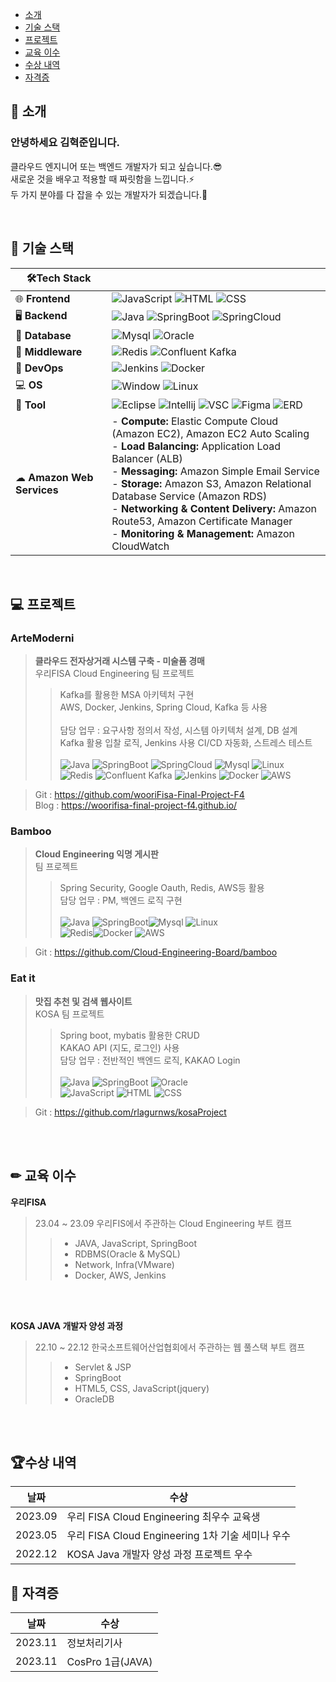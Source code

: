 <!--
- 🔭 I’m currently working on ...
- 🌱 I’m currently learning ...
- 👯 I’m looking to collaborate on ...
- 🤔 I’m looking for help with ...
- 💬 Ask me about ...
- 📫 How to reach me: ...
- 😄 Pronouns: ...
- ⚡ Fun fact: ...
-->

- [소개](#-소개)<br>
- [기술 스택](#-기술-스택)<br>
- [프로젝트](#-프로젝트)<br>
- [교육 이수](#-교육-이수)<br>
- [수상 내역](#수상-내역)
- [자격증](#자격증)

## 👦 소개
### 안녕하세요 김혁준입니다.
클라우드 엔지니어 또는 백엔드 개발자가 되고 싶습니다.😎<br>
새로운 것을 배우고 적용할 때 짜릿함을 느낍니다.⚡<br>
두 가지 분야를 다 잡을 수 있는 개발자가 되겠습니다.🐥

<br>

## 📗 기술 스택

| 🛠Tech Stack                                         |                                                                                                                                                                                                                          |
| --------------------------------------------------- | ---------------------------------------------------------------------------------------------------------------------------------------------------------------------------------------------------------------------------------------------------------------------------------------------------------------------------------------------------------------------------------------------------------- |
| 🌐 **Frontend**                                     | ![JavaScript](https://img.shields.io/badge/-JavaScript-F7DF1E?logo=JavaScript&logoColor=white) ![HTML](https://img.shields.io/badge/-HTML5-E34F26?logo=HTML5&logoColor=white) ![CSS](https://img.shields.io/badge/-CSS-1572B6?logo=css3&logoColor=white)                                                                                                   |
| 🖥 **Backend**                                       | ![Java](https://img.shields.io/badge/-Java-007396?logo=Java&logoColor=white) ![SpringBoot](https://img.shields.io/badge/-Springboot-6DB33F?logo=Springboot&logoColor=white) ![SpringCloud](https://img.shields.io/badge/-SpringCloud-6DB33F)                                                                                                                                                               |
| 🚪 **Database**                                       | ![Mysql](https://img.shields.io/badge/-Mysql-4479A1?logo=mysql&logoColor=white) ![Oracle](https://img.shields.io/badge/-Oracle-F80000?logo=Oracle&logoColor=white)                                                                                                                                        |
| 🔄 **Middleware**                                   | ![Redis](https://img.shields.io/badge/-Redis-DC382D?logo=redis&logoColor=white) ![Confluent Kafka](https://img.shields.io/badge/-Confluent%20Kafka-231F20?logo=apache-kafka&logoColor=white)                                                                                                                                                                                                               |
| 🚀 **DevOps**                                   | ![Jenkins](https://img.shields.io/badge/-Jenkins-D24939?logo=jenkins&logoColor=white) ![Docker](https://img.shields.io/badge/-Docker-2496ED?logo=docker&logoColor=white)                                                                                                                                                                                                                                   |
| 💻 **OS**                                   | ![Window](https://img.shields.io/badge/-Windows-0078D4?logo=windows&logoColor=white) ![Linux](https://img.shields.io/badge/-Linux-FCC624?logo=Linux&logoColor=white)                                                                                                                                                                                                                                   |
| 🔨 **Tool**                                       | ![Eclipse](https://img.shields.io/badge/-Eclipse-2C2255?logo=Eclipse&logoColor=white) ![Intellij](https://img.shields.io/badge/-intellij-000000?logo=intellij-idea&logoColor=white) ![VSC](https://img.shields.io/badge/-VSC-007ACC?logo=Visual-Studio-Code&logoColor=white) ![Figma](https://img.shields.io/badge/-Figma-F24E1E?logo=figma&logoColor=white) ![ERD](https://img.shields.io/badge/-ERDCloud-000000?logo=-Code&logoColor=white)                                                                                |
| ☁ **Amazon Web Services**                           | - **Compute:** Elastic Compute Cloud (Amazon EC2), Amazon EC2 Auto Scaling<br>- **Load Balancing:** Application Load Balancer (ALB)<br>- **Messaging:** Amazon Simple Email Service<br> - **Storage:** Amazon S3, Amazon Relational Database Service (Amazon RDS)<br> - **Networking & Content Delivery:** Amazon Route53, Amazon Certificate Manager<br> - **Monitoring & Management:** Amazon CloudWatch |



<br>


## 💻 프로젝트

### ArteModerni
><b>클라우드 전자상거래 시스템 구축 - 미술품 경매</b><br>
우리FISA Cloud Engineering 팀 프로젝트 <br> 
>> Kafka를 활용한 MSA 아키텍처 구현 <br>
>> AWS, Docker, Jenkins, Spring Cloud, Kafka 등 사용 <br><br>
>> 담당 업무 : 요구사항 정의서 작성, 시스템 아키텍처 설계, DB 설계
>><br>Kafka 활용 입찰 로직, Jenkins 사용 CI/CD 자동화, 스트레스 테스트
<br><br>
![Java](https://img.shields.io/badge/-Java-007396?logo=Java&logoColor=white) ![SpringBoot](https://img.shields.io/badge/-Springboot-6DB33F?logo=Springboot&logoColor=white) ![SpringCloud](https://img.shields.io/badge/-SpringCloud-6DB33F) ![Mysql](https://img.shields.io/badge/-Mysql-4479A1?logo=mysql&logoColor=white) ![Linux](https://img.shields.io/badge/-Linux-FCC624?logo=Linux&logoColor=white)<br>
![Redis](https://img.shields.io/badge/-Redis-DC382D?logo=redis&logoColor=white) ![Confluent Kafka](https://img.shields.io/badge/-Confluent%20Kafka-231F20?logo=apache-kafka&logoColor=white) ![Jenkins](https://img.shields.io/badge/-Jenkins-D24939?logo=jenkins&logoColor=white) ![Docker](https://img.shields.io/badge/-Docker-2496ED?logo=docker&logoColor=white) ![AWS](https://img.shields.io/badge/-AWS-FF9900?logo=AWS&logoColor=white)

> Git : https://github.com/wooriFisa-Final-Project-F4 <br>
> Blog : https://woorifisa-final-project-f4.github.io/ <br>

### Bamboo
><b>Cloud Engineering 익명 게시판</b> <br>
> 팀 프로젝트
>> Spring Security, Google Oauth, Redis, AWS등 활용 <br>
>> 담당 업무 : PM, 백엔드 로직 구현<br><br>
![Java](https://img.shields.io/badge/-Java-007396?logo=Java&logoColor=white) ![SpringBoot](https://img.shields.io/badge/-Springboot-6DB33F?logo=Springboot&logoColor=white)![Mysql](https://img.shields.io/badge/-Mysql-4479A1?logo=mysql&logoColor=white) ![Linux](https://img.shields.io/badge/-Linux-FCC624?logo=Linux&logoColor=white)<br>
![Redis](https://img.shields.io/badge/-Redis-DC382D?logo=redis&logoColor=white)![Docker](https://img.shields.io/badge/-Docker-2496ED?logo=docker&logoColor=white) ![AWS](https://img.shields.io/badge/-AWS-FF9900?logo=AWS&logoColor=white)

> Git : https://github.com/Cloud-Engineering-Board/bamboo


### Eat it
><b>맛집 추천 및 검색 웹사이트</b> <br>
> KOSA 팀 프로젝트
>> Spring boot, mybatis 활용한 CRUD <br>
>> KAKAO API (지도, 로그인) 사용 <br>
>> 담당 업무 : 전반적인 백엔드 로직, KAKAO Login<br><br>
![Java](https://img.shields.io/badge/-Java-007396?logo=Java&logoColor=white) ![SpringBoot](https://img.shields.io/badge/-Springboot-6DB33F?logo=Springboot&logoColor=white) ![Oracle](https://img.shields.io/badge/-Oracle-F80000?logo=Oracle&logoColor=white) <br> ![JavaScript](https://img.shields.io/badge/-JavaScript-F7DF1E?logo=JavaScript&logoColor=white) ![HTML](https://img.shields.io/badge/-HTML5-E34F26?logo=HTML5&logoColor=white) ![CSS](https://img.shields.io/badge/-CSS-1572B6?logo=css3&logoColor=white)

> Git : https://github.com/rlagurnws/kosaProject

<br><br>

## ✏ 교육 이수
 <b>우리FISA</b>
> 23.04 ~ 23.09 우리FIS에서 주관하는 Cloud Engineering 부트 캠프<br>
>> - JAVA, JavaScript, SpringBoot
>> - RDBMS(Oracle & MySQL)
>> - Network, Infra(VMware)
>> - Docker, AWS, Jenkins

<br><br>


<b>KOSA JAVA 개발자 양성 과정</b>
> 22.10 ~ 22.12 한국소프트웨어산업협회에서 주관하는 웹 풀스택 부트 캠프
>> - Servlet & JSP
>> - SpringBoot
>> - HTML5, CSS, JavaScript(jquery)
>> - OracleDB

<br><br>


## 🏆수상 내역
|  날짜     |   수상           |
| --------------------------------------------------- | ---------------------------------------------------------------------------------------------------------------------------------------------------------------------------------------------------------------------------------------------------------------------------------------------------------------------------------------------------------------------------------------------------------- |
|2023.09 |우리 FISA Cloud Engineering 최우수 교육생
|2023.05 |우리 FISA Cloud Engineering 1차 기술 세미나 우수
|2022.12 |KOSA Java 개발자 양성 과정 프로젝트 우수

## 🎫 자격증
|  날짜     |   수상           |
| --------------------------------------------------- | ---------------------------------------------------------------------------------------------------------------------------------------------------------------------------------------------------------------------------------------------------------------------------------------------------------------------------------------------------------------------------------------------------------- |
|2023.11 |정보처리기사
|2023.11 |CosPro 1급(JAVA)
